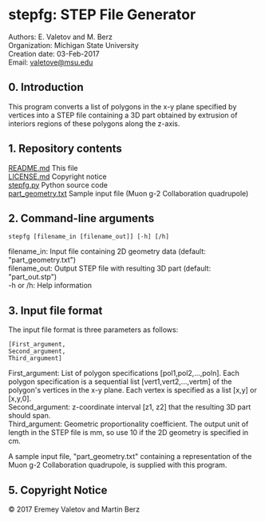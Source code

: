
# stepfg: STEP File Generator                
Authors: E. Valetov and M. Berz  
Organization: Michigan State University  
Creation date: 03-Feb-2017  
Email: valetove@msu.edu

## 0. Introduction

This program converts a list of polygons in the x-y plane specified by
vertices into a STEP file containing a 3D part obtained by extrusion of
interiors regions of these polygons along the z-axis.

## 1. Repository contents

[README.md](README.md) This file  
[LICENSE.md](LICENSE.md) Copyright notice  
[stepfg.py](stepfg.py) Python source code  
[part_geometry.txt](part_geometry.txt) Sample input file (Muon g-2 Collaboration quadrupole)

## 2. Command-line arguments

    stepfg [filename_in [filename_out]] [-h] [/h]  
filename_in:    Input file containing 2D geometry data (default: "part_geometry.txt")  
filename_out:   Output STEP file with resulting 3D part (default: "part_out.stp")  
-h or /h:       Help information  

## 3. Input file format

The input file format is three parameters as follows:

    [First_argument,
    Second_argument,
    Third_argument]

First_argument: List of polygon specifications [pol1,pol2,...,poln]. Each
    polygon specification is a sequential list [vert1,vert2,...,vertm] of the
    polygon's vertices in the x-y plane. Each vertex is specified as a list
    [x,y] or [x,y,0].  
Second_argument: z-coordinate interval [z1, z2] that the resulting 3D part
    should span.  
Third_argument: Geometric proportionality coefficient. The output unit of
    length in the STEP file is mm, so use 10 if the 2D geometry is specified
    in cm.

A sample input file, "part_geometry.txt" containing a representation of the
Muon g-2 Collaboration quadrupole, is supplied with this program.

## 5. Copyright Notice
© 2017 Eremey Valetov and Martin Berz